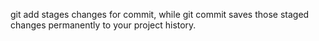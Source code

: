 git add stages changes for commit, while git commit saves those staged changes permanently to your project history.

